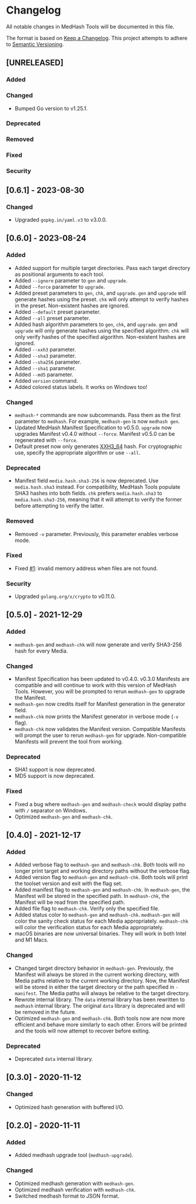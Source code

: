 <!-- markdownlint-disable MD024 -->

# Changelog

All notable changes in MedHash Tools will be documented in this file.

The format is based on [Keep a Changelog](https://keepachangelog.com/en/1.0.0/).
This project attempts to adhere to [Semantic Versioning](https://semver.org/spec/v2.0.0.html).

## [UNRELEASED]

### Added

### Changed

- Bumped Go version to v1.25.1.

### Deprecated

### Removed

### Fixed

### Security

## [0.6.1] - 2023-08-30

### Changed

- Upgraded `gopkg.in/yaml.v3` to v3.0.0.

## [0.6.0] - 2023-08-24

### Added

- Added support for multiple target directories.
  Pass each target directory as positional arguments to each tool.
- Added `--ignore` parameter to `gen` and `upgrade`.
- Added `--force` parameter to `upgrade`.
- Added preset parameters to `gen`, `chk`, and `upgrade`.
  `gen` and `upgrade` will generate hashes using the preset.
  `chk` will only attempt to verify hashes in the preset.
  Non-existent hashes are ignored.
- Added `--default` preset parameter.
- Added `--all` preset parameter.
- Added hash algorithm parameters to `gen`, `chk`, and `upgrade`.
  `gen` and `upgrade` will only generate hashes using the specified algorithm.
  `chk` will only verify hashes of the specified algorithm.
  Non-existent hashes are ignored.
- Added `--xxh3` parameter.
- Added `--sha3` parameter.
- Added `--sha256` parameter.
- Added `--sha1` parameter.
- Added `--md5` parameter.
- Added `version` command.
- Added colored status labels.
  It works on Windows too!

### Changed

- `medhash-*` commands are now subcommands.
  Pass them as the first parameter to `medhash`.
  For example, `medhash-gen` is now `medhash gen`.
- Updated MedHash Manifest Specification to v0.5.0.
  `upgrade` now upgrades Manifest v0.4.0 without `--force`.
  Manifest v0.5.0 can be regenerated with `--force`.
- Default preset now only generates [XXH3_64](https://xxhash.com) hash.
  For cryptographic use, specify the appropriate algorithm or use `--all`.

### Deprecated

- Manifest field `media.hash.sha3-256` is now deprecated.
  Use `media.hash.sha3` instead.
  For compatibility, MedHash Tools populate SHA3 hashes into both fields.
  `chk` prefers `media.hash.sha3` to `media.hash.sha3-256`, meaning that it will attempt to verify the former before attempting to verify the latter.

### Removed

- Removed `-v` parameter.
  Previously, this parameter enables verbose mode.

### Fixed

- Fixed [#1](https://github.com/Ghifari160/medhash-tools/issues/1): invalid memory address when files are not found.

### Security

- Upgraded `golang.org/x/crypto` to v0.11.0.

## [0.5.0] - 2021-12-29

### Added

- `medhash-gen` and `medhash-chk` will now generate and verify SHA3-256 hash for every Media.

### Changed

- Manifest Specification has been updated to v0.4.0.
  v0.3.0 Manifests are compatible and will continue to work with this version of MedHash Tools.
  However, you will be prompted to rerun `medhash-gen` to upgrade the Manifest.
- `medhash-gen` now credits itself for Manifest generation in the generator field.
- `medhash-chk` now prints the Manifest generator in verbose mode (`-v` flag).
- `medhash-chk` now validates the Manifest version.
  Compatible Manifests will prompt the user to rerun `medhash-gen` for upgrade.
  Non-compatible Manifests will prevent the tool from working.

### Deprecated

- SHA1 support is now deprecated.
- MD5 support is now deprecated.

### Fixed

- Fixed a bug where `medhash-gen` and `medhash-check` would display paths with `/` separator on Windows.
- Optimized `medhash-gen` and `medhash-chk`.

## [0.4.0] - 2021-12-17

### Added

- Added verbose flag to `medhash-gen` and `medhash-chk`.
  Both tools will no longer print target and working directory paths without the verbose flag.
- Added version flag to `medhash-gen` and `medhash-chk`.
  Both tools will print the toolset version and exit with the flag set.
- Added manifest flag to `medhash-gen` and `medhash-chk`.
  In `medhash-gen`, the Manifest will be stored in the specified path.
  In `medhash-chk`, the Manifest will be read from the specified path.
- Added file flag to `medhash-chk`.
  Verify only the specified file.
- Added status color to `medhash-gen` and `medhash-chk`.
  `medhash-gen` will color the sanity check status for each Media appropriately.
  `medhash-chk` will color the verification status for each Media appropriately.
- macOS binaries are now universal binaries.
  They will work in both Intel and M1 Macs.

### Changed

- Changed target directory behavior in `medhash-gen`.
  Previously, the Manifest will always be stored in the current working directory, with Media paths relative to the current working directory.
  Now, the Manifest will be stored in either the target directory or the path specified in `-manifest`.
  The Media paths will always be relative to the target directory.
- Rewrote internal library.
  The `data` internal library has been rewritten to `medhash` internal library.
  The original `data` library is deprecated and will be removed in the future.
- Optimized `medhash-gen` and `medhash-chk`.
  Both tools now are now more efficient and behave more similarly to each other.
  Errors will be printed and the tools will now attempt to recover before exiting.

### Deprecated

- Deprecated `data` internal library.

## [0.3.0] - 2020-11-12

### Changed

- Optimized hash generation with buffered I/O.

## [0.2.0] - 2020-11-11

### Added

- Added medhash upgrade tool (`medhash-upgrade`).

### Changed

- Optimized medhash generation with `medhash-gen`.
- Optimized medhash verification with `medhash-chk`.
- Switched medhash format to JSON format.
